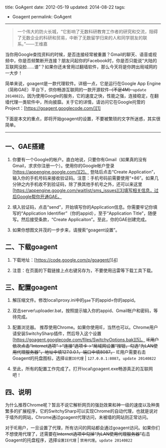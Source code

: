 title: GoAgent
date: 2012-05-19
updated: 2014-08-22
tags:
- Goagent
permalink: GoAgent
---

> 一个伟大的防火长城，“它影响了无数科研教育工作者的研究和交流，阻碍了无数企业的科研和贸易，中断了无数留学归来的人和同学朋友的联系。”——王维嘉

当你用Google查找资料的时候，是否连接经常被重置？Gmail的聊天、语音或视频中，你是否频繁断开连接？朋友问起你的Facebook时，你是否只能说“大陆的互联网没脸……谱”？如果你还未曾用过翻墙软件，那么今天将是你跨出局域网的一大步！

简单来说，goagent是一款代理软件。详细一点，它是运行在Google App Engine（简称GAE）平台下，供你畅游互联网的一款开源软件~~（不足4M）~~`update 20140822`。因为使用Google的服务，它的速度之快，性能之强，连接稳定，在翻墙代理一类软件中，所向披靡。关于它的详情，请访问它在Google托管的Project：[https://goagent.googlecode.com/][1]

下面是本文的重点，即将开始goagent的设置，不要被繁琐的文字所迷惑，其实很简单。

----------

## 一、GAE搭建

1. 你要有一个Google的帐户。直白地说，只要你有Gmail（如果真的没有Gmail，求求你注册一个）。使用你的Google帐户登录[https://appengine.google.com/][2]。 登陆后点击“Create Application”，输入你的手机号码来接收验证码。注意：手机号码前需要使用“+86”。如果几分钟之内手机收不到验证码，除了换其他手机号之外，还可以来这里[https://appengine.google.com/waitlist/sms_issues][3]填写相关信息，过后Google帮你开通GAE。

2. 填入验证码，点击“send”，开始填写你的Application信息。你需要牢记你填写的“Application Identifier”（你的appid），至于“Application Title”，随便写。然后接受条款，“Create Applicaiton”。至此，你的GAE创建完成。

3. 如果你想图文并茂的一步步来，请搜索“goagent设置”。

## 二、下载goagent

1. 下载地址：[https://code.google.com/p/goagent/][4]

2. 注意：在页面的下载链接上点右键另存为，不要使用迅雷等下载工具下载。

## 三、配置goagent

1. 解压缩文件。修改local\proxy.ini中的`gae`下的appid=你的appid。

2. 双击server\uploader.bat，按照提示输入你的appid、Gmail帐户和密码，等待完成。

3. 配置浏览器。
推荐使用Chrome。如果你使用IE，当然也可以。Chrome用户请安装SwitchySharp插件，然后导入这个设置[https://goagent.googlecode.com/files/SwitchyOptions.bak][5]。
~~IE用户依次点击“Internet选项”->“连接”选项卡->“局域网设置”按钮，勾选“为LAN使用代理服务器”，地址中填127.0.0.1，端口中填8087。~~ IE用户需要右击Goagent的托盘图标，选择`设置IE代理` | `127.0.0.1:8087`。`update 20140822`

4. 至此，所有的配置工作完成了。打开local\goagent.exe畅游真正的互联网吧！

## 四、说明

为什么推荐Chrome呢？暂且不说它解析网页的强劲效果和神一级的速度以及种类繁多的扩展程序，它的SwitchySharp可以实现Chrome的自动代理，也就是说对于墙外的网站，Chrome通过goagent代理访问，未被墙的网站则正常访问。

对于IE用户，一旦设置了代理，所有访问的网站都会通过goagent访问。如果你们不想使用代理了，还需要~~在Internet选项中勾掉“为LAN使用代理服务器”~~右击Goagent的托盘程序，选择`设置IE代理` | `禁用代理`。`update 20140822`


  [1]:https://goagent.googlecode.com/
  [2]:https://appengine.google.com/
  [3]:https://appengine.google.com/waitlist/sms_issues
  [4]:https://code.google.com/p/goagent/
  [5]:https://goagent.googlecode.com/files/SwitchyOptions.bak
